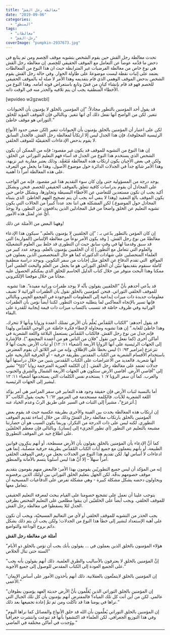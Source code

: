 ```yaml
---
title: "مغالطة رجل القش"
date: "2019-09-06"
categories: 
  - "المنطق"
tags: 
  - "مغالطات"
  - "رجل-القش"
coverImage: "pumpkin-2937673.jpg"
---
```


تحدث مغالطة رجل القش حين يقوم الشخص بتشويه موقف الخِصم ومن ثم يتابع في دحض ما قدَّمه عوضاً عن التعامل مع الموقف الحقيقي للخِصم. إن مغالطة رجل القش هي نوع خاص من مغالطة الفرضيات غير المترابطة حيث ان هذا النوع من المغالطات يعتمد على إثبات نقطة ليست موضوعةً على طاولة الحوار. وفي حالة رجل القش يقوم الشخص بدحض الموقف الوهمي الذي قام بتقديمه وهذا الأمر لا صلة له بالموقف الحقيقي للخصم فهو قد قام بإنشاء كيانٍ من قشّ وتابع باستعراض قوته أمامه. وهذا النوع من الأخطاء المنطقية يجب أن يتم تلافيه والحذر منه في الوقت ذاته.

\[wpvideo w2gzwcbI\]

 قد يقول أحد المؤمنين بالتطور مجادلاً: ”إن المؤمنين بالخلق لا يؤمنون بأن الحيوانات تتغير. لكن من الواضح أنها تفعل ذلك اَي انها تتغير. وبالتالي فإن الموقف المؤيد للخلق التوراتي هو موقف خاطئ.“

لكن على اعتبار أن المؤمنين بالخلق يؤمنون بأن الحيوانات تتغير (لكن ضمن حدود الأنواع الرئيسية المخلوقة)، فإن هذا الجدل ليس إلا ارتكاباً لمغالطة رجل القش. فالجدل السابق لا يقوم بدحض الإدعاءات الحقيقيّة للموقف الخلقي.

إن هذا النوع من التشويه للموقف قد يكون غير مقصود؛ فإنه من الممكن أن يكون الشخص الذي يستخدم هذا النوع من الجدل قد أساء فهم التعليم التوراتي عن الخلق. ولكن في بعض الأحيان يكون ارتكاب هذه المغالطة مُتَعَمَّد. وذلك يعتبر مقاربة غير نزيهة، وهذا الأمر شائع جداً في الجدلات الدائرة حول موضوع الأصول، وهذا ما يجعل من التعرف على هذه المغالطة أمراً ذا أهمية.

يوجد درجة من المسؤولية حتى وإن كان سوء التقديم هذا غير مقصود. فإنه من الواجب على المجادل أن يقوم بدراسات كافية تتعلق بالموقف الحقيقي للخصم. فنحن وبشكل أكيد يجب ان نكون مستعدين للتغاضي عن الأخطاء البسيطة وتجاوزها، وبشكل خاص حين يكون الموقف بالغ التعقيد (وهذا لا ينفي أنه يجب أن يتم تصحيح الفهم الخاطئ  الذي يتبناه المجادل حول الموضوع.) لكن المشكلة هي اننا نجد عدداً كبيراً من الحالات التي يكون تشويه التعليم عن الخلق واضحاً من قبل المجادلين الذين يدافعون عن التطور، ولا يوجدُ أيُّ عذرٍ لمثل هذه الأمور.

وههنا البعض من الأمثلة عن ذلك!

إن كان المؤمن بالتطور يدّعي بـ : ”إن الخلقيين لا يؤمنون بالعلم،“ سيكون هذا الإدعاء مغالطةً من نوع رجل القش. \[ وقد يكون الأمر نوعاً من مغالطة الإلتباس (المواربة) التي قد سبق وقدمنا لها في وقتٍ سابق حيث أن التطوري قد خلط بين العلوم التشغيليّة والعلوم التي تتعامل مع التطور.\] إذ أن الخلقيين يؤمنون بالعلم، ويوجد عدد كبير من العلماء المتحصلين على شهادات الدكتوراه كما هو حال المتخصصين الذين يعملون في المواقع  التي تقدم الدفاع عن الخلق مثل إجابات من سفر التكوين. ويوجد دراسة منطقية كاملة سنقوم بتقديمها تبيّن أن الخلق التوراتي هو ما يجعل من العلم والبحث العلمي أمراً ممكنا وهذا البحث متوفر من خلال كتاب الدليل الحاسم للخلق الذي يمكنكم الحصول عليه مجاناً من خلال موقعنا الإلكتروني.

 قد يدَّعي أحدهم بأنَّ ”الخلقيين يقولون بأنَّه لا يوجد طفرات وراثية مفيدة“. هذا تشويه للموقف الخلقي التوراتي. فنحن كمؤمنين بالخلق نقول بأن الطفرات الوراثية لا تضيف معلومات جديدة ذات ميزات إبداعية إلى المعلومات الموجودة في المجمع الجيني وبالتالي فإنها تسير بالإتجاه المعاكس لما يتطلبه حدوث التطور. لكننا أيضاً نؤمن بأن الطفرات الوراثية وفي ظروف خاصّة قد تتسبب باكتساب ميزات ذات قيمة إيجابية للقدرة على البقاء.

قد يقول أحدهم: ”الكتاب المُقدَّس يُعلِّم بأن الأرض تمتلك أعمدة وزوايا وبأنها لا تتحرك. وهذا خاطئ للغاية.“ إن هذا تشويه ومحاولة لإعطاء فكرة خاطئة عن الوحي المُقدَّس ولهذا فإنه جدل من نوع رجل القش. فالكتاب المُقدَّس يستعمل البلاغة واللغة الشعرية في أماكن أُخرى (كما نفعل حين نقول ”فلان من الناس هو من أعمدة المجتمع.“). فالإشارة إلى الجهات الرئيسية على أنها الزوايا الأربعة (أشعياء ١١: ١٢) أو ثبات الأرض بحيث أنها لا تتزعزع (مزامير ٩٣: ١) ليس بخطأ على الإطلاق. وإنه من غير اللائق أن يقوم المعترض باستخدام الأقسام الشعرية من الكتاب المقدس بطريقة حرفية - أو الحرفية التاريخية على أنها شعرية. فالعديد من الاعتراضات على الكتاب المُقدس يتبين من خلال دراستها أنها جدلات تعتمد على مغالطة رجل القش. \[ إن الكلمة العبرية المترجمة زوايا ”כָּנָף“ تشير إلى ”أقاصي الأرض. أقاصي الأرض ستكون هي الجهات الأربعة الشمال والشرق والجنوب والغرب. كما أن سفر الرؤيا ٧: ١ يستخدم نفس الكلمات التي يستخدمها أشعياء ١١: ١٢ ليشير إلى الجهات الرئيسية.

أما بالنسبة لثبات الأرض فإن حقيقة وجود هذه التعابير في سفر المزامير هي أمر يؤكد اللغة الشعرية للآيات. فالكلمة مستخدمة في المزمور ٦٢: ٦ بحيث يقول الكاتب ”لا أتزعزع“، مشيراً إلى الثبات في السير على طريق الربّ وعدم الحياد عنه.\]

إن ارتكاب هذه المغالطة يحدث بين الفينة والأخرى بطريقة عكسية حيث قد يقوم بعض المؤمنين بالخلق بارتكاب مغالطة رجل القشّ وذلك من خلال إساءة تقديم الموقف التطوري. لكنه ليس على ذات الدرجة من التكرار، وربما يكون السبب هو أن حضارتنا مشبعة بالتعليم عن التطور (أي تطور الجزيء إلى إنسان). وبالتالي فإن معظم الخلقيّين على اطلاع جيد عن الموقف التطوريّ.

كما أنَّ الإدعاء بأن المؤمنين بالخلق يقولون بأن الأرض مسطحة، أو أنهم ينكرون قوانين الطبيعة، أو بأنهم يتعملون مع جميع آيات الكتاب المُقدَّس بطريقة حرفية متصلّبة، إنما هي ادعاءات لا أساس لها. لكن تقديم هذا النوع من الجدلات يجعل من رفض الموقف الخلقي أمراً سهلاً - إلا أنَّ هذا ليس أسلوباً يتسم بالأمانة والمنطق. 

إنه من المؤكد أن ليس جميع التطوريّين يقومون بهذا الأمر؛ فالبعض منهم يقومون بتقديم موقف خصومهم بدقّة. لكن الجهل بتعليم الخلق التوراتي بين أولئك الذين يرفضونه ويحاولون دحضه يشكل مشكلة كبيرة - وهي مشكلة تفرض على الدفاعيات المسيحية أن تتعامل معها.

يتوجب علينا أن نعمل على تشجيع خصومنا على القيام ببحث لمعرفة التعليم الحقيقي للموقف الخلقي. ويجب أيضاً على الخلقيّين أن يبقوا مطلعين على التعليم المختص بطرفي الجدل لئلا يسقطوا في مغالطة رجل القش.

يجب الحذر من التشويه للموقف الخلقي أو لأي من التعاليم المسيحيّة، ويجب أن نكون على أهبة الإستعداد لنشير إلى خطأ هذا النوع من الجدلات؛ ولكن يجب أن يتم ذلك بشكل دائم بروح الوداعة والتواضع.

**أمثلة عن مغالطة رجل القش**

”هؤلاء المؤمنون بالخلق الذين يعملون في ... يقولون بأنك يجب أن تؤمن بالخلق ذو الأيام الستة حتى تنال الخلاص“

”إنَّ المؤمنين بالخلق لا يعترفون بالأساليب والطرق العلمية. ذلك أنهم يقولون بأنه يجب على الجميع العودة إلى الكتاب المقدس للوصول إلى جميع الأجوبة.“

”إن المؤمنين بالخلق لايتمتَّعون بالعقلانية. ذلك أنهم يأخذون الأمور على أساس الإيمان الأعمى.“

”إن المؤمنين بالخلق التوراتي الذين يُعَلِّمون بأنَّ الأرض حديثة العهد يؤمنون بطوفان عالمي. لكن من أين أتت كل تلك المياه؟ فالمفترض أنهم يؤمنون بأن كل تلك الجبال التي نراها في يومنا هذا قد تآكلت ومن ثم تمَّ إعادة تجميعها بعد ذلك.“

”إن المؤمنين بالخلق التوراتي يُعلِّمون بأن الله قد خلق الأنواع والفصائل كما نراها اليوم وفي هذا التوزيع الجغرافي. لكن العلماء قد اكتشفوا بأنها قد تنوعت وانتشرت جغرافياً ووُجدت في أماكن مختلفة في الماضي.“

* * *
